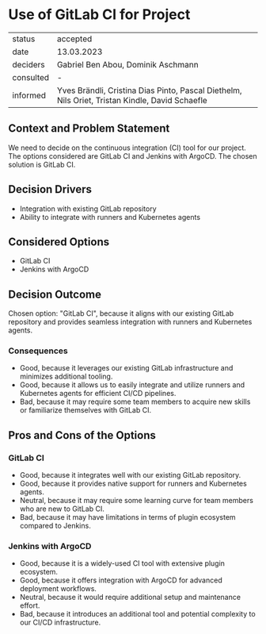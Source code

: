 # Use of GitLab CI for Project

|           |          |
|-----------|----------|
| status    | accepted |
| date      | 13.03.2023 |
| deciders  | Gabriel Ben Abou, Dominik Aschmann |
| consulted | - |
| informed  | Yves Brändli, Cristina Dias Pinto, Pascal Diethelm, Nils Oriet, Tristan Kindle, David Schaefle |


## Context and Problem Statement

We need to decide on the continuous integration (CI) tool for our project. The options considered are GitLab CI and Jenkins with ArgoCD. The chosen solution is GitLab CI.

## Decision Drivers

- Integration with existing GitLab repository
- Ability to integrate with runners and Kubernetes agents

## Considered Options

- GitLab CI
- Jenkins with ArgoCD

## Decision Outcome

Chosen option: "GitLab CI", because it aligns with our existing GitLab repository and provides seamless integration with runners and Kubernetes agents.

### Consequences

- Good, because it leverages our existing GitLab infrastructure and minimizes additional tooling.
- Good, because it allows us to easily integrate and utilize runners and Kubernetes agents for efficient CI/CD pipelines.
- Bad, because it may require some team members to acquire new skills or familiarize themselves with GitLab CI.

## Pros and Cons of the Options

### GitLab CI

- Good, because it integrates well with our existing GitLab repository.
- Good, because it provides native support for runners and Kubernetes agents.
- Neutral, because it may require some learning curve for team members who are new to GitLab CI.
- Bad, because it may have limitations in terms of plugin ecosystem compared to Jenkins.

### Jenkins with ArgoCD

- Good, because it is a widely-used CI tool with extensive plugin ecosystem.
- Good, because it offers integration with ArgoCD for advanced deployment workflows.
- Neutral, because it would require additional setup and maintenance effort.
- Bad, because it introduces an additional tool and potential complexity to our CI/CD infrastructure.
